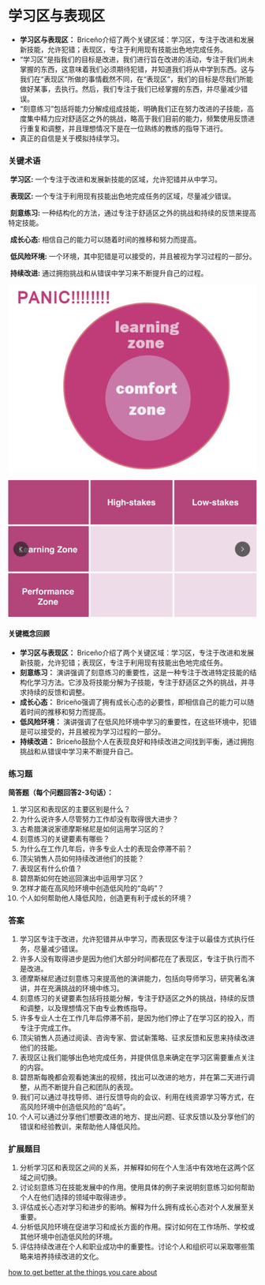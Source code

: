# 学习区与表现区

- **学习区与表现区：** Briceño介绍了两个关键区域：学习区，专注于改进和发展新技能，允许犯错；表现区，专注于利用现有技能出色地完成任务。
- “学习区”是指我们的目标是改进，我们进行旨在改进的活动，专注于我们尚未掌握的东西，这意味着我们必须期待犯错，并知道我们将从中学到东西。这与我们在“表现区”所做的事情截然不同，在“表现区”，我们的目标是尽我们所能做好某事，去执行。然后，我们专注于我们已经掌握的东西，并尽量减少错误。
- “刻意练习”包括将能力分解成组成技能，明确我们正在努力改进的子技能，高度集中精力应对舒适区之外的挑战，略高于我们目前的能力，频繁使用反馈进行重复和调整，并且理想情况下是在一位熟练的教练的指导下进行。
- 真正的自信是关于模拟持续学习。

### 关键术语

​	**学习区:** 一个专注于改进和发展新技能的区域，允许犯错并从中学习。

​	**表现区:** 一个专注于利用现有技能出色地完成任务的区域，尽量减少错误。

​	**刻意练习:** 一种结构化的方法，通过专注于舒适区之外的挑战和持续的反馈来提高特定技能。

​	**成长心态:** 相信自己的能力可以随着时间的推移和努力而提高。

​	**低风险环境:** 一个环境，其中犯错是可以接受的，并且被视为学习过程的一部分。

​	**持续改进:** 通过拥抱挑战和从错误中学习来不断提升自己的过程。

![image-20250113093531443](assets/image-20250113093531443.png)



![image-20250113093729932](assets/image-20250113093729932.png)

#### 关键概念回顾

- **学习区与表现区：** Briceño介绍了两个关键区域：学习区，专注于改进和发展新技能，允许犯错；表现区，专注于利用现有技能出色地完成任务。
- **刻意练习：** 演讲强调了刻意练习的重要性，这是一种专注于改进特定技能的结构化学习方法。它涉及将技能分解为子技能，专注于舒适区之外的挑战，并寻求持续的反馈和调整。
- **成长心态：** Briceño强调了拥有成长心态的必要性，即相信自己的能力可以随着时间的推移和努力而提高。
- **低风险环境：** 演讲强调了在低风险环境中学习的重要性，在这些环境中，犯错是可以接受的，并且被视为学习过程的一部分。
- **持续改进：** Briceño鼓励个人在表现良好和持续改进之间找到平衡，通过拥抱挑战和从错误中学习来不断提升自己。

### 练习题

**简答题（每个问题回答2-3句话）：**

1. 学习区和表现区的主要区别是什么？
2. 为什么说许多人尽管努力工作却没有取得很大进步？
3. 古希腊演说家德摩斯梯尼是如何运用学习区的？
4. 刻意练习的关键要素有哪些？
5. 为什么在工作几年后，许多专业人士的表现会停滞不前？
6. 顶尖销售人员如何持续改进他们的技能？
7. 表现区有什么价值？
8. 碧昂斯如何在她巡回演出中运用学习区？
9. 怎样才能在高风险环境中创造低风险的“岛屿”？
10. 个人如何帮助他人降低风险，创造更有利于成长的环境？

### 答案

1. 学习区专注于改进，允许犯错并从中学习，而表现区专注于以最佳方式执行任务，尽量减少错误。
2. 许多人没有取得进步是因为他们大部分时间都花在了表现区，专注于执行而不是改进。
3. 德摩斯梯尼通过刻意练习来提高他的演讲能力，包括向导师学习，研究著名演讲，并在充满挑战的环境中练习。
4. 刻意练习的关键要素包括将技能分解，专注于舒适区之外的挑战，持续的反馈和调整，以及理想情况下由专业教练指导。
5. 许多专业人士在工作几年后停滞不前，是因为他们停止了在学习区的投入，而专注于完成工作。
6. 顶尖销售人员通过阅读、咨询专家、尝试新策略、征求反馈和反思来持续改进他们的技能。
7. 表现区让我们能够出色地完成任务，并提供信息来确定在学习区需要重点关注的内容。
8. 碧昂斯每晚都会观看她演出的视频，找出可以改进的地方，并在第二天进行调整，从而不断提升自己和团队的表现。
9. 我们可以通过寻找导师、进行反馈导向的会议、利用在线资源学习等方式，在高风险环境中创造低风险的“岛屿”。
10. 个人可以通过分享他们想要改进的地方、提出问题、征求反馈以及分享他们的错误和经验教训，来帮助他人降低风险。

### 扩展题目

1. 分析学习区和表现区之间的关系，并解释如何在个人生活中有效地在这两个区域之间切换。
2. 讨论刻意练习在技能发展中的作用。使用具体的例子来说明刻意练习如何帮助个人在他们选择的领域中取得进步。
3. 评估成长心态对学习和进步的影响。解释为什么拥有成长心态对个人发展至关重要。
4. 分析低风险环境在促进学习和成长方面的作用。探讨如何在工作场所、学校或其他环境中创造低风险的环境。
5. 评估持续改进在个人和职业成功中的重要性。讨论个人和组织可以采取哪些策略来培养持续改进的文化。



[how to get better at the things you care about](https://www.youtube.com/watch?v=YKACzIrog24)